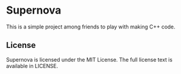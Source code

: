 Supernova
=========

This is a simple project among friends to play with making C++ code.

License
-------

Supernova is licensed under the MIT License. The full license text is available
in LICENSE.
